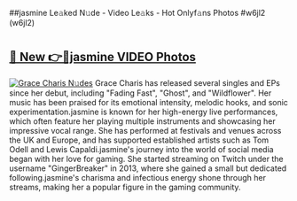 ##jasmine Le𝚊ked N𝚞de - Video Le𝚊ks - Hot Onlyf𝚊ns Photos #w6jl2 (w6jl2)

# <h2><a href="https://mediaupload.pro?title=jasmine&ref=9FEB">🔗 New 👉🔴jasmine VIDEO Photos</a></h2>

[![Grace Charis N𝚞des](https://i.imgur.com/rIISA9y.gif)](https://mediaupload.pro?title=jasmine&ref=9FEB)
Grace Charis has released several singles and EPs since her debut, including "Fading Fast", "Ghost", and "Wildflower". Her music has been praised for its emotional intensity, melodic hooks, and sonic experimentation.jasmine is known for her high-energy live performances, which often feature her playing multiple instruments and showcasing her impressive vocal range. She has performed at festivals and venues across the UK and Europe, and has supported established artists such as Tom Odell and Lewis Capaldi.jasmine's journey into the world of social media began with her love for gaming. She started streaming on Twitch under the username "GingerBreaker" in 2013, where she gained a small but dedicated following.jasmine's charisma and infectious energy shone through her streams, making her a popular figure in the gaming community.